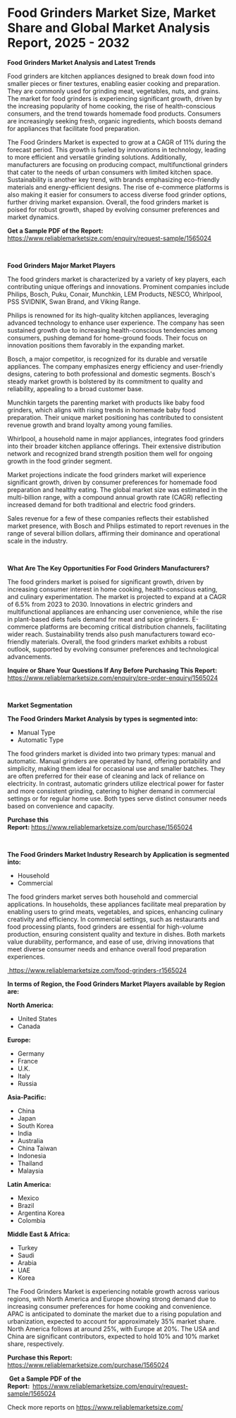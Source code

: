 <p><h1>Food Grinders Market Size, Market Share and Global Market Analysis Report, 2025 - 2032</h1></p><p><strong>Food Grinders Market Analysis and Latest Trends</strong></p>
<p><p>Food grinders are kitchen appliances designed to break down food into smaller pieces or finer textures, enabling easier cooking and preparation. They are commonly used for grinding meat, vegetables, nuts, and grains. The market for food grinders is experiencing significant growth, driven by the increasing popularity of home cooking, the rise of health-conscious consumers, and the trend towards homemade food products. Consumers are increasingly seeking fresh, organic ingredients, which boosts demand for appliances that facilitate food preparation.</p><p>The Food Grinders Market is expected to grow at a CAGR of 11% during the forecast period. This growth is fueled by innovations in technology, leading to more efficient and versatile grinding solutions. Additionally, manufacturers are focusing on producing compact, multifunctional grinders that cater to the needs of urban consumers with limited kitchen space. Sustainability is another key trend, with brands emphasizing eco-friendly materials and energy-efficient designs. The rise of e-commerce platforms is also making it easier for consumers to access diverse food grinder options, further driving market expansion. Overall, the food grinders market is poised for robust growth, shaped by evolving consumer preferences and market dynamics.</p></p>
<p><strong>Get a Sample PDF of the Report:&nbsp;</strong> <a href="https://www.reliablemarketsize.com/enquiry/request-sample/1565024?utm_campaign=3194&utm_medium=2&utm_source=Github&utm_content=ia&utm_term=11042025&utm_id=food-grinders">https://www.reliablemarketsize.com/enquiry/request-sample/1565024</a></p>
<p>&nbsp;</p>
<p><strong>Food Grinders Major Market Players</strong></p>
<p><p>The food grinders market is characterized by a variety of key players, each contributing unique offerings and innovations. Prominent companies include Philips, Bosch, Puku, Conair, Munchkin, LEM Products, NESCO, Whirlpool, PSS SVIDNIK, Swan Brand, and Viking Range. </p><p>Philips is renowned for its high-quality kitchen appliances, leveraging advanced technology to enhance user experience. The company has seen sustained growth due to increasing health-conscious tendencies among consumers, pushing demand for home-ground foods. Their focus on innovation positions them favorably in the expanding market.</p><p>Bosch, a major competitor, is recognized for its durable and versatile appliances. The company emphasizes energy efficiency and user-friendly designs, catering to both professional and domestic segments. Bosch's steady market growth is bolstered by its commitment to quality and reliability, appealing to a broad customer base.</p><p>Munchkin targets the parenting market with products like baby food grinders, which aligns with rising trends in homemade baby food preparation. Their unique market positioning has contributed to consistent revenue growth and brand loyalty among young families.</p><p>Whirlpool, a household name in major appliances, integrates food grinders into their broader kitchen appliance offerings. Their extensive distribution network and recognized brand strength position them well for ongoing growth in the food grinder segment.</p><p>Market projections indicate the food grinders market will experience significant growth, driven by consumer preferences for homemade food preparation and healthy eating. The global market size was estimated in the multi-billion range, with a compound annual growth rate (CAGR) reflecting increased demand for both traditional and electric food grinders. </p><p>Sales revenue for a few of these companies reflects their established market presence, with Bosch and Philips estimated to report revenues in the range of several billion dollars, affirming their dominance and operational scale in the industry.</p></p>
<p>&nbsp;</p>
<p><strong>What Are The Key Opportunities For Food Grinders Manufacturers?</strong></p>
<p><p>The food grinders market is poised for significant growth, driven by increasing consumer interest in home cooking, health-conscious eating, and culinary experimentation. The market is projected to expand at a CAGR of 6.5% from 2023 to 2030. Innovations in electric grinders and multifunctional appliances are enhancing user convenience, while the rise in plant-based diets fuels demand for meat and spice grinders. E-commerce platforms are becoming critical distribution channels, facilitating wider reach. Sustainability trends also push manufacturers toward eco-friendly materials. Overall, the food grinders market exhibits a robust outlook, supported by evolving consumer preferences and technological advancements.</p></p>
<p><strong>Inquire or Share Your Questions If Any Before Purchasing This Report:</strong> <a href="https://www.reliablemarketsize.com/enquiry/pre-order-enquiry/1565024?utm_campaign=3194&utm_medium=2&utm_source=Github&utm_content=ia&utm_term=11042025&utm_id=food-grinders">https://www.reliablemarketsize.com/enquiry/pre-order-enquiry/1565024</a></p>
<p>&nbsp;</p>
<p><strong>Market Segmentation</strong></p>
<p><strong>The Food Grinders Market Analysis by types is segmented into:</strong></p>
<p><ul><li>Manual Type</li><li>Automatic Type</li></ul></p>
<p><p>The food grinders market is divided into two primary types: manual and automatic. Manual grinders are operated by hand, offering portability and simplicity, making them ideal for occasional use and smaller batches. They are often preferred for their ease of cleaning and lack of reliance on electricity. In contrast, automatic grinders utilize electrical power for faster and more consistent grinding, catering to higher demand in commercial settings or for regular home use. Both types serve distinct consumer needs based on convenience and capacity.</p></p>
<p><strong>Purchase this Report:&nbsp;</strong><a href="https://www.reliablemarketsize.com/purchase/1565024?utm_campaign=3194&utm_medium=2&utm_source=Github&utm_content=ia&utm_term=11042025&utm_id=food-grinders">https://www.reliablemarketsize.com/purchase/1565024</a></p>
<p>&nbsp;</p>
<p><strong>The Food Grinders Market Industry Research by Application is segmented into:</strong></p>
<p><ul><li>Household</li><li>Commercial</li></ul></p>
<p><p>The food grinders market serves both household and commercial applications. In households, these appliances facilitate meal preparation by enabling users to grind meats, vegetables, and spices, enhancing culinary creativity and efficiency. In commercial settings, such as restaurants and food processing plants, food grinders are essential for high-volume production, ensuring consistent quality and texture in dishes. Both markets value durability, performance, and ease of use, driving innovations that meet diverse consumer needs and enhance overall food preparation experiences.</p></p>
<p><a href="https://www.reliablemarketsize.com/food-grinders-r1565024?utm_campaign=3194&utm_medium=2&utm_source=Github&utm_content=ia&utm_term=11042025&utm_id=food-grinders">&nbsp;https://www.reliablemarketsize.com/food-grinders-r1565024</a></p>
<p><strong>In terms of Region, the Food Grinders Market Players available by Region are:</strong></p>
<p>
    <p> <strong> North America: </strong>
        <ul>
            <li>United States</li>
            <li>Canada</li>
        </ul>
        </p> 
    <p> <strong> Europe: </strong>
        <ul>
            <li>Germany</li>
            <li>France</li>
            <li>U.K.</li>
            <li>Italy</li>
            <li>Russia</li>
        </ul>
        </p> 
    <p> <strong> Asia-Pacific: </strong>
        <ul>
            <li>China</li>
            <li>Japan</li>
            <li>South Korea</li>
            <li>India</li>
            <li>Australia</li>
            <li>China Taiwan</li>
            <li>Indonesia</li>
            <li>Thailand</li>
            <li>Malaysia</li>
        </ul>
        </p> 
    <p> <strong> Latin America: </strong>
        <ul>
            <li>Mexico</li>
            <li>Brazil</li>
            <li>Argentina Korea</li>
            <li>Colombia</li>
        </ul>
        </p> 
    <p> <strong> Middle East & Africa: </strong>
        <ul>
            <li>Turkey</li>
            <li>Saudi</li>
            <li>Arabia</li>
            <li>UAE</li>
            <li>Korea</li>
        </ul>
    </p>
    </p>
<p><p>The Food Grinders Market is experiencing notable growth across various regions, with North America and Europe showing strong demand due to increasing consumer preferences for home cooking and convenience. APAC is anticipated to dominate the market due to a rising population and urbanization, expected to account for approximately 35% market share. North America follows at around 25%, with Europe at 20%. The USA and China are significant contributors, expected to hold 10% and 10% market share, respectively.</p></p>
<p><strong>Purchase this Report: </strong><a href="https://www.reliablemarketsize.com/purchase/1565024?utm_campaign=3194&utm_medium=2&utm_source=Github&utm_content=ia&utm_term=11042025&utm_id=food-grinders">https://www.reliablemarketsize.com/purchase/1565024</a></p>
<p>&nbsp;<strong>Get a Sample PDF of the Report:&nbsp;&nbsp;</strong><a href="https://www.reliablemarketsize.com/enquiry/request-sample/1565024?utm_campaign=3194&utm_medium=2&utm_source=Github&utm_content=ia&utm_term=11042025&utm_id=food-grinders">https://www.reliablemarketsize.com/enquiry/request-sample/1565024</a></p>
<p><strong></strong></p>
<p>Check more reports on <a href="https://www.reliablemarketsize.com/?utm_campaign=3194&utm_medium=2&utm_source=Github&utm_content=ia&utm_term=11042025&utm_id=food-grinders">https://www.reliablemarketsize.com/</a></p>